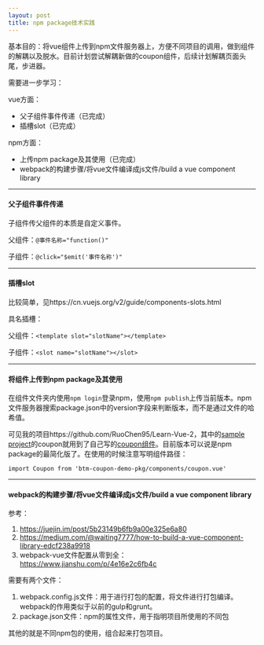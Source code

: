 ```yaml
---
layout: post
title: npm package技术实践
---
```


基本目的：将vue组件上传到npm文件服务器上，方便不同项目的调用，做到组件的解耦以及脱水。目前计划尝试解耦新做的coupon组件，后续计划解耦页面头尾，步进器。

需要进一步学习：

vue方面：

* 父子组件事件传递（已完成）
* 插槽slot（已完成）

npm方面：

* 上传npm package及其使用（已完成）
* webpack的构建步骤/将vue文件编译成js文件/build a vue component library

----

#### 父子组件事件传递

子组件传父组件的本质是自定义事件。

父组件：```@事件名称="function()"```

子组件：```@click="$emit('事件名称')"```

----

#### 插槽slot

比较简单，见https://cn.vuejs.org/v2/guide/components-slots.html

具名插槽：

父组件：```<template slot="slotName"></template>```

子组件：```<slot name="slotName"></slot>```

----

#### 将组件上传到npm package及其使用

在组件文件夹内使用`` npm login ``登录npm，使用``npm publish``上传当前版本。npm文件服务器搜索package.json中的version字段来判断版本，而不是通过文件的哈希值。

可见我的项目https://github.com/RuoChen95/Learn-Vue-2，其中的[sample project](https://github.com/RuoChen95/Learn-Vue-2/tree/master/sample-project)的coupon就用到了自己写的[coupon组件](https://github.com/RuoChen95/Learn-Vue-2/tree/master/btm-coupon-demo-pkg)。目前版本可以说是npm package的最简化版了。在使用的时候注意写明组件路径：

`` import Coupon from 'btm-coupon-demo-pkg/components/coupon.vue' ``

----

#### webpack的构建步骤/将vue文件编译成js文件/build a vue component library

参考：

1. https://juejin.im/post/5b23149b6fb9a00e325e6a80
2. https://medium.com/@waiting7777/how-to-build-a-vue-component-library-edcf238a9918
3. webpack-vue文件配置从零到全：https://www.jianshu.com/p/4e16e2c6fb4c

需要有两个文件：

1. webpack.config.js文件：用于进行打包的配置，将文件进行打包编译。webpack的作用类似于以前的gulp和grunt。
2. package.json文件：npm的属性文件，用于指明项目所使用的不同包

其他的就是不同npm包的使用，组合起来打包项目。
